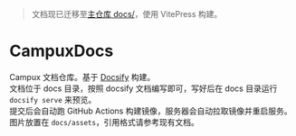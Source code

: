 > 文档现已迁移至[主仓库 docs/](https://github.com/idoknow/Campux/tree/main/docs)，使用 VitePress 构建。

# CampuxDocs

Campux 文档仓库。基于 [Docsify](https://docsify.js.org/) 构建。  
文档位于 docs 目录，按照 docsify 文档编写即可，写好后在 docs 目录运行 `docsify serve` 来预览。  
提交后会自动跑 GitHub Actions 构建镜像，服务器会自动拉取镜像并重启服务。  
图片放置在 `docs/assets`，引用格式请参考现有文档。